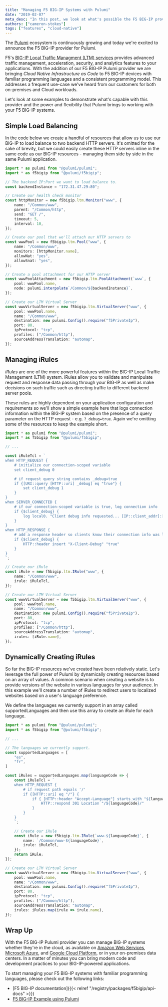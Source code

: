 ```yaml
---
title: "Managing F5 BIG-IP Systems with Pulumi"
date: "2019-02-07"
meta_desc: "In this post, we look at what's possible the F5 BIG-IP provider for Pulumi, as well as the power and the flexibility that Pulumi brings."
authors: ["cameron-stokes"]
tags: ["features", "cloud-native"]
---
```


The [Pulumi](/) ecosystem is continuously growing
and today we're excited to announce the F5 BIG-IP provider for Pulumi.

F5's [BIG-IP Local Traffic Managment (LTM) services](https://www.f5.com/products/big-ip-services/local-traffic-manager)
provides advanced traffic management, acceleration, security, and
analytics features to your applications. With the addition of our F5
BIG-IP Pulumi provider we are bringing *Cloud Native Infrastructure as
Code* to F5 BIG-IP devices with familiar programming languages and a
consistent programming model. This addresses a frequent use-case we've
heard from our customers for both on-premises and Cloud workloads.

Let's look at some examples to demonstrate what's capable with this
provider and the power and flexibility that Pulumi brings to working
with your F5 BIG-IP systems.
<!--more-->

## Simple Load Balancing

In the code below we create a handful of resources that allow us to use
our BIG-IP to load balance to two backend HTTP servers. It's omitted for
the sake of brevity, but we could easily create these HTTP servers
inline in the same code as our BIG-IP resources - managing them side by
side in the same Pulumi application.

```typescript
import * as pulumi from "@pulumi/pulumi";
import * as f5bigip from "@pulumi/f5bigip";

// The backend IP:Port we want to load balance to.
const backendInstance = "172.31.47.29:80";

// Create our health check monitor
const httpMonitor = new f5bigip.ltm.Monitor("www", {
    name: "/Common/www",
    parent: "/Common/http",
    send: "GET /",
    timeout: 5,
    interval: 10,
});

// Create our pool that we'll attach our HTTP servers to
const wwwPool = new f5bigip.ltm.Pool("www", {
    name: "/Common/www",
    monitors: [httpMonitor.name],
    allowNat: "yes",
    allowSnat: "yes",
});

// Create a pool attachment for our HTTP server
const wwwPoolAttachment = new f5bigip.ltm.PoolAttachment(`www`, {
    pool: wwwPool.name,
    node: pulumi.interpolate`/Common/${backendInstance}`,
});

// Create our LTM Virtual Server
const wwwVirtualServer = new f5bigip.ltm.VirtualServer("www", {
    pool: wwwPool.name,
    name: "/Common/www",
    destination: new pulumi.Config().require("f5PrivateIp"),
    port: 80,
    ipProtocol: "tcp",
    profiles: ["/Common/http"],
    sourceAddressTranslation: "automap",
});
```

## Managing iRules

*iRules* are one of the more powerful features within the BIG-IP Local
Traffic Management (LTM) system. iRules allow you to validate and
manipulate request and response data passing through your BIG-IP as well
as make decisions on such traffic such as directing traffic to different
backend server pools.

These rules are highly dependent on your application configuration and
requirements so we'll show a simple example here that logs connection
information within the BIG-IP system based on the presence of a query
parameter on the HTTP request - e.g. `?_debug=true`. Again we're
omitting some of the resources to keep the example short.

```typescript
import * as pulumi from "@pulumi/pulumi";
import * as f5bigip from "@pulumi/f5bigip";

// ...

const iRuleTcl = `
when HTTP_REQUEST {
    # initialize our connection-scoped variable
    set client_debug 0

    # if request query string contains _debug=true
    if {[URI::query [HTTP::uri] _debug] eq "true"} {
        set client_debug 1
    }
}
when SERVER_CONNECTED {
    # if our connection-scoped variable is true, log connection info
    if {$client_debug} {
        log local0. "Client debug info requested... [IP::client_addr]:[TCP::client_port] -> [clientside {IP::local_addr}]:[clientside {TCP::local_port}] -> [IP::remote_addr]:[TCP::remote_port]"
    }
}
when HTTP_RESPONSE {
    # add a response header so clients know their connection info was logged
    if {$client_debug} {
        HTTP::header insert "X-Client-Debug" "true"
    }
}
`;

// Create our iRule
const iRule = new f5bigip.ltm.IRule("www", {
    name: "/Common/www",
    irule: iRuleTcl,
});

// Create our LTM Virtual Server
const wwwVirtualServer = new f5bigip.ltm.VirtualServer("www", {
    pool: wwwPool.name,
    name: "/Common/www",
    destination: new pulumi.Config().require("f5PrivateIp"),
    port: 80,
    ipProtocol: "tcp",
    profiles: ["/Common/http"],
    sourceAddressTranslation: "automap",
    irules: [iRule.name],
});
```

## Dynamically Creating iRules

So far the BIG-IP resources we've created have been relatively static.
Let's leverage the full power of Pulumi by dynamically creating
resources based on an array of values. A common scenario when creating a
website is to provide versions of the website in various languages for
your audience. In this example we'll create a number of iRules to
redirect users to localized websites based on a user's language
preference.

We define the languages we currently support in an array called
supportedLanguages and then use this array to create an iRule for each
language.

```typescript
import * as pulumi from "@pulumi/pulumi";
import * as f5bigip from "@pulumi/f5bigip";

// ...

// The languages we currently support.
const supportedLanguages = [
    "es",
    "fr",
]

const iRules = supportedLanguages.map(languageCode => {
    const iRuleTcl = `
    when HTTP_REQUEST {
        # if request path equals '/'
        if {[HTTP::uri] eq "/"} {
            if { [HTTP::header "Accept-Language"] starts_with "${languageCode}" } {
                HTTP::respond 301 Location "/${languageCode}/"
            }
        }
    }
    `;

    // Create our iRule
    const iRule = new f5bigip.ltm.IRule(`www-${languageCode}`, {
        name: `/Common/www-${languageCode}`,
        irule: iRuleTcl,
    });
    return iRule;
});

// Create our LTM Virtual Server
const wwwVirtualServer = new f5bigip.ltm.VirtualServer("www", {
    pool: wwwPool.name,
    name: "/Common/www",
    destination: new pulumi.Config().require("f5PrivateIp"),
    port: 80,
    ipProtocol: "tcp",
    profiles: ["/Common/http"],
    sourceAddressTranslation: "automap",
    irules: iRules.map(irule => irule.name),
});
```

## Wrap Up

With the F5 BIG-IP Pulumi provider you can manage BIG-IP systems whether
they're in the cloud, as available on [Amazon Web Services](https://aws.amazon.com/marketplace/seller-profile?id=74d946f0-fa54-4d9f-99e8-ff3bd8eb2745),
[Microsoft Azure](https://azuremarketplace.microsoft.com/en-us/marketplace/apps?search=f5&page=1),
and [Google Cloud Platform](https://console.cloud.google.com/marketplace/partners/f5-7626-networks-public),
or in your on-premises data centers. In a matter of minutes you can
bring modern code and development practices to your BIG-IP-powered
applications.

To start managing your F5 BIG-IP systems with familiar programming
languages, please check out the following links:

- [F5 BIG-IP documentation]({{< relref "/registry/packages/f5bigip/api-docs" >}})
- [F5 BIG-IP Example using Pulumi](https://github.com/pulumi/examples/tree/master/f5bigip-ts-ltm-pool)
